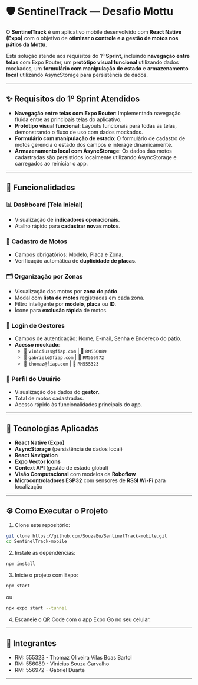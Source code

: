 # 🛡️ SentinelTrack — Desafio Mottu

O **SentinelTrack** é um aplicativo mobile desenvolvido com **React Native (Expo)** com o objetivo de **otimizar o controle e a gestão de motos nos pátios da Mottu**.

Esta solução atende aos requisitos do **1º Sprint**, incluindo **navegação entre telas** com Expo Router, um **protótipo visual funcional** utilizando dados mockados, um **formulário com manipulação de estado** e **armazenamento local** utilizando AsyncStorage para persistência de dados.

---

## ✨ Requisitos do 1º Sprint Atendidos

- **Navegação entre telas com Expo Router**: Implementada navegação fluida entre as principais telas do aplicativo.
- **Protótipo visual funcional**: Layouts funcionais para todas as telas, demonstrando o fluxo de uso com dados mockados.
- **Formulário com manipulação de estado**: O formulário de cadastro de motos gerencia o estado dos campos e interage dinamicamente.
- **Armazenamento local com AsyncStorage**: Os dados das motos cadastradas são persistidos localmente utilizando AsyncStorage e carregados ao reiniciar o app.

---

## 🚀 Funcionalidades

### 📊 Dashboard (Tela Inicial)
- Visualização de **indicadores operacionais**.
- Atalho rápido para **cadastrar novas motos**.

### 🛵 Cadastro de Motos
- Campos obrigatórios: Modelo, Placa e Zona.
- Verificação automática de **duplicidade de placas**.

### 🗂 Organização por Zonas
- Visualização das motos por **zona do pátio**.
- Modal com **lista de motos** registradas em cada zona.
- Filtro inteligente por **modelo**, **placa** ou **ID**.
- Ícone para **exclusão rápida** de motos.

### 🔐 Login de Gestores
- Campos de autenticação: Nome, E-mail, Senha e Endereço do pátio.
- **Acesso mockado**:
  - 📧 `viniciuss@fiap.com` | 🔑 `RM556089`
  - 📧 `gabrield@fiap.com` | 🔑 `RM556972`
  - 📧 `thomaz@fiap.com`  | 🔑 `RM555323`

### 👤 Perfil do Usuário
- Visualização dos dados do **gestor**.
- Total de motos cadastradas.
- Acesso rápido às funcionalidades principais do app.

---

## 🧠 Tecnologias Aplicadas

- **React Native (Expo)**
- **AsyncStorage** (persistência de dados local)
- **React Navigation**
- **Expo Vector Icons**
- **Context API** (gestão de estado global)
- **Visão Computacional** com modelos da **Roboflow**
- **Microcontroladores ESP32** com sensores de **RSSI Wi-Fi** para localização

---

## ⚙️ Como Executar o Projeto

1. Clone este repositório:
```bash
git clone https://github.com/SouzaEu/SentinelTrack-mobile.git
cd SentinelTrack-mobile
```

2. Instale as dependências:

```bash
npm install
```

3. Inicie o projeto com Expo:

```bash
npm start
```

ou

```bash
npx expo start --tunnel
```

4. Escaneie o QR Code com o app Expo Go no seu celular.

---

## 👥 Integrantes

- RM: 555323 - Thomaz Oliveira Vilas Boas Bartol
- RM: 556089 - Vinicius Souza Carvalho
- RM: 556972 - Gabriel Duarte


---
